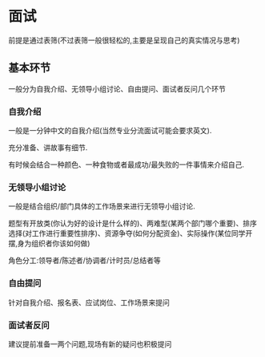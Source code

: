 # 面试

前提是通过表筛(不过表筛一般很轻松的,主要是呈现自己的真实情况与思考)

## 基本环节

一般分为自我介绍、无领导小组讨论、自由提问、面试者反问几个环节

### 自我介绍

一般是一分钟中文的自我介绍(当然专业分流面试可能会要求英文).

充分准备、讲故事有细节.

有时候会结合一种颜色、一种食物或者最成功/最失败的一件事情来介绍自己.

### 无领导小组讨论

一般是结合组织/部门具体的工作场景来进行无领导小组讨论.

题型有开放类(你认为好的设计是什么样的)、两难型(某两个部门哪个重要)、排序选择(对工作进行重要性排序)、资源争夺(如何分配资金)、实际操作(某位同学开摆,身为组织者你该如何做)

角色分工:领导者/陈述者/协调者/计时员/总结者等

### 自由提问

针对自我介绍、报名表、应试岗位、工作场景来提问

### 面试者反问

建议提前准备一两个问题,现场有新的疑问也积极提问